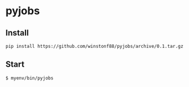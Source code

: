 # pyjobs


Install
-------
``
pip install https://github.com/winstonf88/pyjobs/archive/0.1.tar.gz
``

Start
-----
``
$ myenv/bin/pyjobs
``
